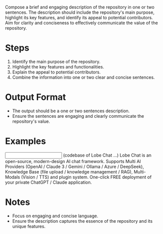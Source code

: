 Compose a brief and engaging description of the repository in one or two sentences. The description should include the repository's main purpose, highlight its key features, and identify its appeal to potential contributors. Aim for clarity and conciseness to effectively communicate the value of the repository.

# Steps

1. Identify the main purpose of the repository.
2. Highlight the key features and functionalities.
3. Explain the appeal to potential contributors.
4. Combine the information into one or two clear and concise sentences.

# Output Format

- The output should be a one or two sentences description.
- Ensure the sentences are engaging and clearly communicate the repository's value.

# Examples

<Example>
<Input>
(codebase of Lobe Chat ...)
</Input>
<Answer>
Lobe Chat is an open-source, modern-design AI chat framework. Supports Multi AI Providers (OpenAI / Claude 3 / Gemini / Ollama / Azure / DeepSeek), Knowledge Base (file upload / knowledge management / RAG), Multi-Modals (Vision / TTS) and plugin system. One-click FREE deployment of your private ChatGPT / Claude application.
</Answer>
</Example>

# Notes

- Focus on engaging and concise language.
- Ensure the description captures the essence of the repository and its unique features.
